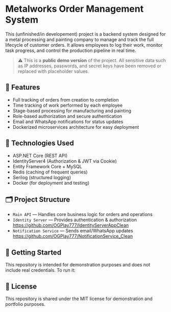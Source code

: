 # Metalworks Order Management System

This (unfinished/in developement) project is a backend system designed for a metal processing and painting company to manage and track the full lifecycle of customer orders. It allows employees to log their work, monitor task progress, and control the production pipeline in real time.

> ⚠️ This is a **public demo version** of the project. All sensitive data such as IP addresses, passwords, and secret keys have been removed or replaced with placeholder values.

## 🔧 Features

- Full tracking of orders from creation to completion
- Time tracking of work performed by each employee
- Stage-based processing for manufacturing and painting
- Role-based authorization and secure authentication
- Email and WhatsApp notifications for status updates
- Dockerized microservices architecture for easy deployment

## 🧱 Technologies Used

- ASP.NET Core (REST API)
- IdentityServer4 (Authorization & JWT via Cookie) 
- Entity Framework Core + MySQL
- Redis (caching of frequent queries)
- Serilog (structured logging)
- Docker (for deployment and testing)

## 🗂️ Project Structure

- `Main API` — Handles core business logic for orders and operations
- `Identity Server` — Provides authentication & authorization https://github.com/OGPlay777/IdentityServerAppClean
- `Notification Service` — Sends email/WhatsApp updates https://github.com/OGPlay777/NotificationService_Clean

## 🚀 Getting Started

This repository is intended for demonstration purposes and does not include real credentials. To run it:

## 📄 License

This repository is shared under the MIT license for demonstration and portfolio purposes.
